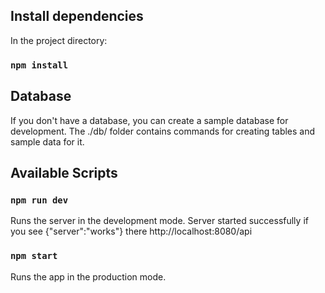 ## Install dependencies

In the project directory:

### `npm install`

## Database

If you don't have a database, you can create a sample database for development.
The ./db/ folder contains commands for creating tables and sample data for it.

## Available Scripts

### `npm run dev`

Runs the server in the development mode.
Server started successfully if you see {"server":"works"} there http://localhost:8080/api

### `npm start`

Runs the app in the production mode.